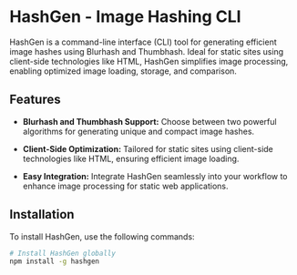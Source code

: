 # HashGen - Image Hashing CLI

HashGen is a command-line interface (CLI) tool for generating efficient image hashes using Blurhash and Thumbhash. Ideal for static sites using client-side technologies like HTML, HashGen simplifies image processing, enabling optimized image loading, storage, and comparison.

## Features

- **Blurhash and Thumbhash Support:** Choose between two powerful algorithms for generating unique and compact image hashes.
  
- **Client-Side Optimization:** Tailored for static sites using client-side technologies like HTML, ensuring efficient image loading.

- **Easy Integration:** Integrate HashGen seamlessly into your workflow to enhance image processing for static web applications.

## Installation

To install HashGen, use the following commands:

```bash
# Install HashGen globally
npm install -g hashgen
